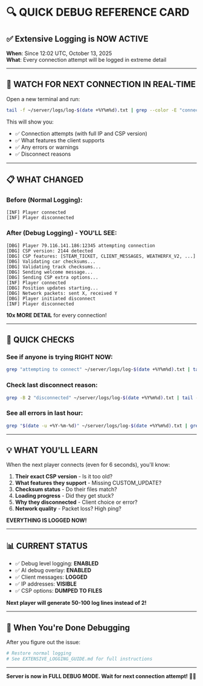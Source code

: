 # 🔍 QUICK DEBUG REFERENCE CARD

## ✅ Extensive Logging is NOW ACTIVE

**When**: Since 12:02 UTC, October 13, 2025  
**What**: Every connection attempt will be logged in extreme detail

---

## 🚨 WATCH FOR NEXT CONNECTION IN REAL-TIME

Open a new terminal and run:
```bash
tail -f ~/server/logs/log-$(date +%Y%m%d).txt | grep --color -E "connect|disconnect|Error|ERR|WRN"
```

This will show you:
- ✅ Connection attempts (with full IP and CSP version)
- ✅ What features the client supports
- ✅ Any errors or warnings
- ✅ Disconnect reasons

---

## 📋 WHAT CHANGED

### Before (Normal Logging):
```
[INF] Player connected
[INF] Player disconnected
```

### After (Debug Logging) - YOU'LL SEE:
```
[DBG] Player 79.116.141.186:12345 attempting connection
[DBG] CSP version: 2144 detected
[DBG] CSP features: [STEAM_TICKET, CLIENT_MESSAGES, WEATHERFX_V2, ...]
[DBG] Validating car checksums...
[DBG] Validating track checksums...
[DBG] Sending welcome message...
[DBG] Sending CSP extra options...
[INF] Player connected
[DBG] Position updates starting...
[DBG] Network packets: sent X, received Y
[DBG] Player initiated disconnect
[INF] Player disconnected
```

**10x MORE DETAIL** for every connection!

---

## 🎯 QUICK CHECKS

### See if anyone is trying RIGHT NOW:
```bash
grep "attempting to connect" ~/server/logs/log-$(date +%Y%m%d).txt | tail -5
```

### Check last disconnect reason:
```bash
grep -B 2 "disconnected" ~/server/logs/log-$(date +%Y%m%d).txt | tail -10
```

### See all errors in last hour:
```bash
grep "$(date -u +%Y-%m-%d)" ~/server/logs/log-$(date +%Y%m%d).txt | grep -E "ERR|WRN" | tail -20
```

---

## 💡 WHAT YOU'LL LEARN

When the next player connects (even for 6 seconds), you'll know:

1. **Their exact CSP version** - Is it too old?
2. **What features they support** - Missing CUSTOM_UPDATE?
3. **Checksum status** - Do their files match?
4. **Loading progress** - Did they get stuck?
5. **Why they disconnected** - Client choice or error?
6. **Network quality** - Packet loss? High ping?

**EVERYTHING IS LOGGED NOW!**

---

## 📊 CURRENT STATUS

- ✅ Debug level logging: **ENABLED**
- ✅ AI debug overlay: **ENABLED** 
- ✅ Client messages: **LOGGED**
- ✅ IP addresses: **VISIBLE**
- ✅ CSP options: **DUMPED TO FILES**

**Next player will generate 50-100 log lines instead of 2!**

---

## 🔄 When You're Done Debugging

After you figure out the issue:
```bash
# Restore normal logging
# See EXTENSIVE_LOGGING_GUIDE.md for full instructions
```

---

**Server is now in FULL DEBUG MODE. Wait for next connection attempt!** 🔎🚀
